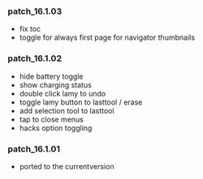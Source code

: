 ### patch_16.1.03
- fix toc
- toggle for always first page for navigator thumbnails 
### patch_16.1.02
- hide battery toggle
- show charging status
- double click lamy to undo
- toggle lamy button to lasttool / erase
- add selection tool to lasttool
- tap to close menus
- hacks option toggling


### patch_16.1.01
- ported to the currentversion
